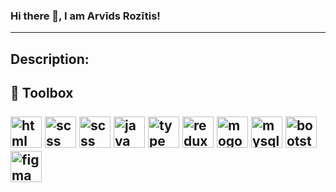 ### Hi there 👋, I am Arvīds Rozītis!
---
Description: 
---
🧰 Toolbox
<br/>
<br/>
<img src="https://cdn.worldvectorlogo.com/logos/html-1.svg" alt="html logo" width="50" height="50"/>
<img src="https://cdn.worldvectorlogo.com/logos/css-3.svg" alt="scss logo" width="50" height="50"/>
<img src="https://cdn.worldvectorlogo.com/logos/sass-1.svg" alt="scss logo" width="50" height="50"/>
<img src="https://cdn.worldvectorlogo.com/logos/logo-javascript.svg" alt="java script logo" width="50" height="50"/>
<img src="https://cdn.worldvectorlogo.com/logos/typescript.svg" alt="type script logo" width="50" height="50"/>
<img src="https://cdn.worldvectorlogo.com/logos/redux.svg" alt="redux logo" width="50" height="50"/>
<img src="https://cdn.worldvectorlogo.com/logos/mongodb-icon-1.svg" alt="mogodb logo" width="50" height="50"/>
<img src="https://cdn.worldvectorlogo.com/logos/mysql-6.svg" alt="mysql logo" width="50" height="50"/>
<img src="https://cdn.worldvectorlogo.com/logos/bootstrap-5-1.svg" alt="bootstrap logo" width="50" height="50"/>
<img src="https://cdn.worldvectorlogo.com/logos/figma-5.svg" alt="figma logo" height="50"/>
---

<!--
**ArvidsRozitis/ArvidsRozitis** is a ✨ _special_ ✨ repository because its `README.md` (this file) appears on your GitHub profile.


Here are some ideas to get you started:

- 🔭 I’m currently working on ...
- 🌱 I’m currently learning ...
- 👯 I’m looking to collaborate on ...
- 🤔 I’m looking for help with ...
- 💬 Ask me about ...
- 📫 How to reach me: ...
- 😄 Pronouns: ...
- ⚡ Fun fact: ...
-->
